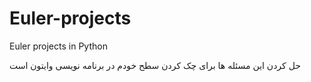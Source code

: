 # Euler-projects
Euler projects in Python

حل کردن این مسئله ها برای چک کردن سطح خودم در برنامه نویسی وایتون است
